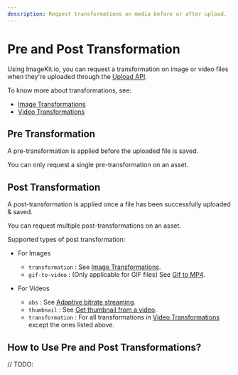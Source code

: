 ```yaml
---
description: Request transformations on media before or after upload.
---
```


# Pre and Post Transformation

Using ImageKit.io, you can request a transformation on image or video files when they're uploaded through the [Upload API](../../api-reference/upload-file-api/README.md).

To know more about transformations, see:

- [Image Transformations](../image-transformations/README.md)
- [Video Transformations](../video-transformation/README.md)

## Pre Transformation

A pre-transformation is applied before the uploaded file is saved.

You can only request a single pre-transformation on an asset.

## Post Transformation

A post-transformation is applied once a file has been successfully uploaded & saved.

You can request multiple post-transformations on an asset.

Supported types of post transformation:

- For Images

  - `transformation` : See [Image Transformations](../image-transformations/README.md).
  - `gif-to-video` : (Only applicable for GIF files) See [Gif to MP4](../video-transformation/resize-crop-and-other-common-video-transformations.md#gif-to-mp4).

- For Videos

  - `abs` : See [Adaptive bitrate streaming](../video-transformation/adaptive-bitrate-streaming.md).
  - `thumbnail` : See [Get thumbnail from a video](../video-transformation/resize-crop-and-other-common-video-transformations.md#get-thumbnail-from-a-video).
  - `transformation` : For all transformations in [Video Transformations](../video-transformation/README.md) except the ones listed above.

## How to Use Pre and Post Transformations?

// TODO:
